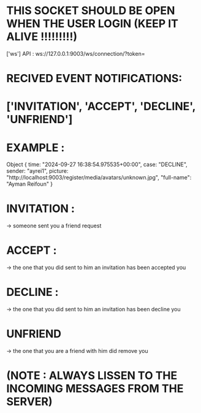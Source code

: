 # THIS SOCKET SHOULD BE OPEN WHEN THE USER LOGIN (KEEP IT ALIVE !!!!!!!!!)

['ws'] API : ws://127.0.0.1:9003/ws/connection/?token=<token>

# RECIVED EVENT NOTIFICATIONS:

# ['INVITATION', 'ACCEPT', 'DECLINE', 'UNFRIEND']

# EXAMPLE :


Object { 
    time: "2024-09-27 16:38:54.975535+00:00", 
    case: "DECLINE", 
    sender: "ayrei1", 
    picture: "http://localhost:9003/register/media/avatars/unknown.jpg", 
    "full-name": "Ayman Reifoun" 
}
​

# INVITATION : 

-> someone sent you a friend request 

# ACCEPT :

-> the one that you did sent to him an invitation has been accepted you 

# DECLINE :

-> the one that you did sent to him an invitation has been decline you

# UNFRIEND

-> the one that you are a friend with him did remove you

# (NOTE : ALWAYS LISSEN TO THE INCOMING MESSAGES FROM THE SERVER)



